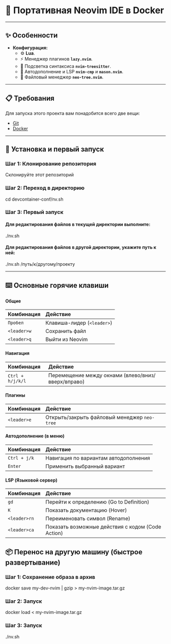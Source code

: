 # 🚀 Портативная Neovim IDE в Docker

---

## ✨ Особенности

* **Конфигурация:**
    * ⚙️ **Lua**.
    * ⚡️ Менеджер плагинов **`lazy.nvim`**.
    * 🎨 Подсветка синтаксиса **`nvim-treesitter`**.
    * 🧠 Автодополнение и LSP **`nvim-cmp`** и **`mason.nvim`**.
    * 🌳 Файловый менеджер **`neo-tree.nvim`**.

---

## 📋 Требования

Для запуска этого проекта вам понадобится всего две вещи:
* [Git](https://git-scm.com/)
* [Docker](https://www.docker.com/)

---

## 🚀 Установка и первый запуск


### Шаг 1: Клонирование репозитория

Склонируйте этот репозиторий

### Шаг 2: Переход в директорию
cd devcontainer-conf/nv.sh

### Шаг 3: Первый запуск

#### Для редактирования файлов в текущей директории выполните:
./nv.sh

#### Для редактирования файлов в другой директории, укажите путь к ней:
./nv.sh /путь/к/другому/проекту

---

## ⌨️ Основные горячие клавиши

#### Общие
| Комбинация | Действие |
| :--- | :--- |
| `Пробел` | Клавиша-лидер (`<leader>`) |
| `<leader>w` | Сохранить файл |
| `<leader>q` | Выйти из Neovim |

#### Навигация
| Комбинация | Действие |
| :--- | :--- |
| `Ctrl + h/j/k/l`| Перемещение между окнами (влево/вниз/вверх/вправо) |

#### Плагины
| Комбинация | Действие |
| :--- | :--- |
| `<leader>e` | Открыть/закрыть файловый менеджер `neo-tree` |

#### Автодополнение (в меню)
| Комбинация | Действие |
| :--- | :--- |
| `Ctrl + j/k` | Навигация по вариантам автодополнения |
| `Enter` | Применить выбранный вариант |

#### LSP (Языковой сервер)
| Комбинация | Действие |
| :--- | :--- |
| `gd` | Перейти к определению (Go to Definition) |
| `K` | Показать документацию (Hover) |
| `<leader>rn` | Переименовать символ (Rename) |
| `<leader>ca` | Показать возможные действия с кодом (Code Action) |


## 📦 Перенос на другую машину (быстрое развертывание)

### Шаг 1: Сохранение образа в архив
docker save my-dev-nvim | gzip > my-nvim-image.tar.gz

### Шаг 2: Запуск
docker load < my-nvim-image.tar.gz

### Шаг 3: Запуск
./nv.sh